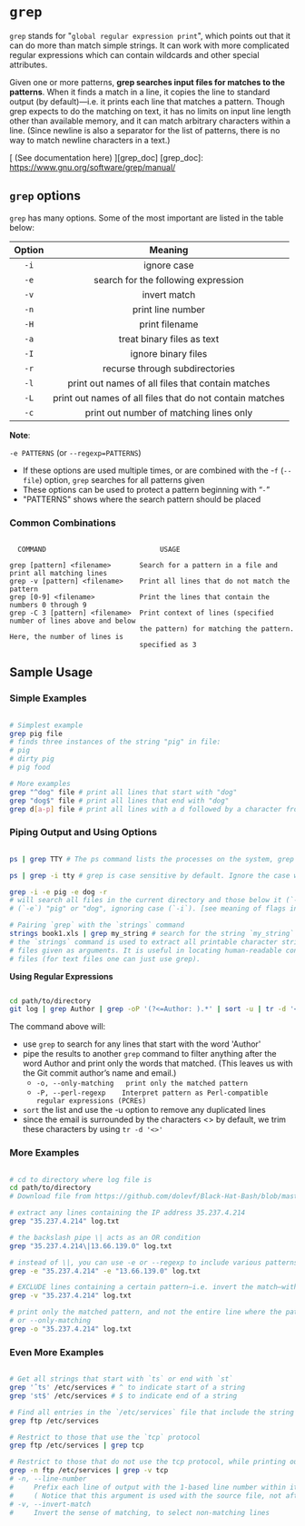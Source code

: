 # `grep`

<!-- Content below from -->
<!-- Chapter 1. Essential Command Line Tools, Lesson 4: Finding strings: `grep` -->
`grep` stands for "`global regular expression print`", which points out that it can do more than
match simple strings. It can work with more complicated regular expressions which can contain
wildcards and other special attributes.

<!-- from official documentation -->
Given one or more patterns, **grep searches input files for matches to the patterns**. When it finds
a match in a line, it copies the line to standard output (by default)—i.e. it prints each line that
matches a pattern. Though grep expects to do the matching on text, it has no limits on input line
length other than available memory, and it can match arbitrary characters within a line.
(Since newline is also a separator for the list of patterns, there is no way to match newline
characters in a text.)

[ (See documentation here) ][grep_doc]
[grep_doc]: https://www.gnu.org/software/grep/manual/


<!-- ≈≈≈≈≈≈≈≈≈≈≈≈≈≈≈≈≈≈≈≈≈≈≈≈≈≈≈≈≈≈≈≈≈≈≈≈≈≈≈≈≈≈≈***≈≈≈≈≈≈≈≈≈≈≈≈≈≈≈≈≈≈≈≈≈≈≈≈≈≈≈≈≈≈≈≈≈≈≈≈≈≈≈≈≈≈≈≈≈ -->
## `grep` options

`grep` has many options. Some of the most important are listed in the table below:

|  **Option**  |                                  **Meaning**                                  |
|:------------:|:-----------------------------------------------------------------------------:|
|     `-i`     |                                  ignore case                                  |
|     `-e`     |                      search for the following expression                      |
|     `-v`     |                                  invert match                                 |
|     `-n`     |                               print line number                               |
|     `-H`     |                                 print filename                                |
|     `-a`     |                           treat binary files as text                          |
|     `-I`     |                              ignore binary files                              |
|     `-r`     |                         recurse through subdirectories                        |
|     `-l`     |               print out names of all files that contain matches               |
|     `-L`     |            print out names of all files that do not contain matches           |
|     `-c`     |                    print out number of matching lines only                    |

**Note**: 

`-e PATTERNS` (or `--regexp=PATTERNS`)

* If these options are used multiple times, or are combined with the  -`f` (`--file`)  option,
  `grep` searches for all patterns given
* These options can be used to protect a pattern beginning with “`-`”
* "PATTERNS" shows where the search pattern should be placed

### Common Combinations
<!-- Content below from -->
<!-- Chapter 2. File and Text Manipulation Utilities / grep and strings -->

``` 

  COMMAND                            USAGE

grep [pattern] <filename>       Search for a pattern in a file and print all matching lines
grep -v [pattern] <filename>    Print all lines that do not match the pattern
grep [0-9] <filename>           Print the lines that contain the numbers 0 through 9
grep -C 3 [pattern] <filename>  Print context of lines (specified number of lines above and below 
                                the pattern) for matching the pattern. Here, the number of lines is
                                specified as 3

```


<!-- ≈≈≈≈≈≈≈≈≈≈≈≈≈≈≈≈≈≈≈≈≈≈≈≈≈≈≈≈≈≈≈≈≈≈≈≈≈≈≈≈≈≈≈***≈≈≈≈≈≈≈≈≈≈≈≈≈≈≈≈≈≈≈≈≈≈≈≈≈≈≈≈≈≈≈≈≈≈≈≈≈≈≈≈≈≈≈≈≈ -->
## Sample Usage

### Simple Examples

```Bash

# Simplest example
grep pig file
# finds three instances of the string "pig" in file:
# pig
# dirty pig
# pig food

# More examples
grep "^dog" file # print all lines that start with "dog"
grep "dog$" file # print all lines that end with "dog"
grep d[a-p] file # print all lines with a d followed by a character from a to p

```

### Piping Output and Using Options

```Bash

ps | grep TTY # The ps command lists the processes on the system, grep filters out a specific line

ps | grep -i tty # grep is case sensitive by default. Ignore the case with -i or --ignore-case

grep -i -e pig -e dog -r
# will search all files in the current directory and those below it (`-r`) for the strings
# (`-e`) "pig" or "dog", ignoring case (`-i`). [see meaning of flags in next section]

# Pairing `grep` with the `strings` command
strings book1.xls | grep my_string # search for the string `my_string` in a spreadsheet
# the `strings` command is used to extract all printable character strings found in the file or
# files given as arguments. It is useful in locating human-readable content embedded in binary
# files (for text files one can just use grep).

```

**Using Regular Expressions**

```Bash

cd path/to/directory
git log | grep Author | grep -oP '(?<=Author: ).*' | sort -u | tr -d '<>'

```

The command above will: 

* use `grep` to search for any lines that start with the word 'Author'
* pipe the results to another `grep` command to filter anything after the word Author and print
  only the words that matched. (This leaves us with the Git commit author’s name and email.)
    - `-o, --only-matching   print only the matched pattern`
    - `-P, --perl-regexp    Interpret pattern as Perl-compatible regular expressions (PCREs)`
* `sort` the list and use the -u option to remove any duplicated lines
* since the email is surrounded by the characters <> by default, we trim these characters by using
  `tr -d '<>'`


### More Examples
  
```Bash

# cd to directory where log file is
cd path/to/directory
# Download file from https://github.com/dolevf/Black-Hat-Bash/blob/master/ch02/log.txt

# extract any lines containing the IP address 35.237.4.214
grep "35.237.4.214" log.txt

# the backslash pipe \| acts as an OR condition
grep "35.237.4.214\|13.66.139.0" log.txt

# instead of \|, you can use -e or --regexp to include various patterns
grep -e "35.237.4.214" -e "13.66.139.0" log.txt

# EXCLUDE lines containing a certain pattern—i.e. invert the match—with -v or --invert-match
grep -v "35.237.4.214" log.txt

# print only the matched pattern, and not the entire line where the pattern was found, with -o
# or --only-matching
grep -o "35.237.4.214" log.txt

```

### Even More Examples
<!-- Content below from -->
<!-- Chapter 1. Essential Command Line Tools, Lab 1.2. Using 'grep' -->

```Bash

# Get all strings that start with `ts` or end with `st`
grep 'ˆts' /etc/services # ^ to indicate start of a string
grep 'st$' /etc/services # $ to indicate end of a string

# Find all entries in the `/etc/services` file that include the string "`ftp`"
grep ftp /etc/services

# Restrict to those that use the `tcp` protocol
grep ftp /etc/services | grep tcp

# Restrict to those that do not use the tcp protocol, while printing out the line number
grep -n ftp /etc/services | grep -v tcp
# -n, --line-number
#     Prefix each line of output with the 1-based line number within its input file
#     ( Notice that this argument is used with the source file, not after the pipe | )
# -v, --invert-match
#     Invert the sense of matching, to select non-matching lines

```
